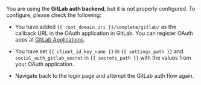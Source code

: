 You are using the **GitLab auth backend**, but it is not properly
configured. To configure, please check the following:

* You have added `{{ root_domain_uri }}/complete/gitlab/` as the callback
URL in the OAuth application in GitLab. You can register OAuth apps at
[GitLab Applications](https://gitlab.com/profile/applications).

* You have set `{{ client_id_key_name }}` in `{{ settings_path }}` and
`social_auth_gitlab_secret` in `{{ secrets_path }}` with the values
from your OAuth application.

* Navigate back to the login page and attempt the GitLab auth flow again.
